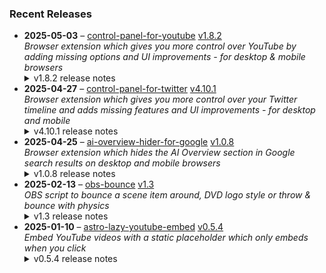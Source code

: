 ### Recent Releases

<!-- RECENT_RELEASES -->
<ul>
<li>
  <strong>2025-05-03</strong> – <a href="https://github.com/insin/control-panel-for-youtube">control-panel-for-youtube</a> <a href="https://github.com/insin/control-panel-for-youtube/releases/tag/v1.8.2">v1.8.2</a>
  <div><em>Browser extension which gives you more control over YouTube by adding missing options and UI improvements - for desktop &amp; mobile browsers</em></div>
  <details><summary>v1.8.2 release notes</summary><p>Visit the <a href="https://soitis.dev/control-panel-for-youtube" rel="nofollow">Control Panel for YouTube website</a> for installation links, more information about the extension, and FAQs. Follow <a href="https://bsky.app/profile/soitis.dev" rel="nofollow">@soitis.dev</a> on Bluesky for updates.</p>
<h2>Changes</h2>
<ul>
<li>Added the missing options for the Take snapshot video menu item:
<ul>
<li>Toggle display of the menu item</li>
<li>Snapshot format: JPEG (default) or PNG</li>
<li>JPEG snapshot quality: Full, High (default), Medium or Low</li>
</ul>
</li>
<li>Added an option to hide channel banner images, to reduce the amount of space the channel header takes up</li>
<li>Fixed Automatically pausing channel trailers preventing the next attempt to manually play the trailer if you change any options while on a channel's Featured tab</li>
</ul>
<h2>Availability</h2>

<p>This version is available for the following browsers:</p>
<p><a href="https://apps.apple.com/app/id6478456678?platform=mac" title="Safari on macOS" rel="nofollow"><img src="https://private-user-images.githubusercontent.com/226692/407980194-5521baec-f246-4a91-9615-ef602e3743b5.png?jwt=eyJhbGciOiJIUzI1NiIsInR5cCI6IkpXVCJ9.eyJpc3MiOiJnaXRodWIuY29tIiwiYXVkIjoicmF3LmdpdGh1YnVzZXJjb250ZW50LmNvbSIsImtleSI6ImtleTUiLCJleHAiOjE3NDY2Mzc4NjAsIm5iZiI6MTc0NjYzNzU2MCwicGF0aCI6Ii8yMjY2OTIvNDA3OTgwMTk0LTU1MjFiYWVjLWYyNDYtNGE5MS05NjE1LWVmNjAyZTM3NDNiNS5wbmc_WC1BbXotQWxnb3JpdGhtPUFXUzQtSE1BQy1TSEEyNTYmWC1BbXotQ3JlZGVudGlhbD1BS0lBVkNPRFlMU0E1M1BRSzRaQSUyRjIwMjUwNTA3JTJGdXMtZWFzdC0xJTJGczMlMkZhd3M0X3JlcXVlc3QmWC1BbXotRGF0ZT0yMDI1MDUwN1QxNzA2MDBaJlgtQW16LUV4cGlyZXM9MzAwJlgtQW16LVNpZ25hdHVyZT1jNTFiOTBkZmFiYTU3OTViYzlmNzM5ZTVmYWFjZTExMjgxNGFhOTRmZGYwNTNmYTc4MTkxMmNkODc4OWJkODUxJlgtQW16LVNpZ25lZEhlYWRlcnM9aG9zdCJ9.83d6YMcikRVv7f7c20ig-g6hKh2LJj24NSV0SeX1ySo" alt="Safari on macOS)" content-type-secured-asset="image/png" secured-asset-link="" style="max-width: 100%;"></a> <a href="https://apps.apple.com/app/id6478456678?platform=iphone" title="Safari on iOS" rel="nofollow"><img src="https://private-user-images.githubusercontent.com/226692/407979936-2370f4ea-3362-4b75-b52d-0e99dcae13f6.png?jwt=eyJhbGciOiJIUzI1NiIsInR5cCI6IkpXVCJ9.eyJpc3MiOiJnaXRodWIuY29tIiwiYXVkIjoicmF3LmdpdGh1YnVzZXJjb250ZW50LmNvbSIsImtleSI6ImtleTUiLCJleHAiOjE3NDY2Mzc4NjAsIm5iZiI6MTc0NjYzNzU2MCwicGF0aCI6Ii8yMjY2OTIvNDA3OTc5OTM2LTIzNzBmNGVhLTMzNjItNGI3NS1iNTJkLTBlOTlkY2FlMTNmNi5wbmc_WC1BbXotQWxnb3JpdGhtPUFXUzQtSE1BQy1TSEEyNTYmWC1BbXotQ3JlZGVudGlhbD1BS0lBVkNPRFlMU0E1M1BRSzRaQSUyRjIwMjUwNTA3JTJGdXMtZWFzdC0xJTJGczMlMkZhd3M0X3JlcXVlc3QmWC1BbXotRGF0ZT0yMDI1MDUwN1QxNzA2MDBaJlgtQW16LUV4cGlyZXM9MzAwJlgtQW16LVNpZ25hdHVyZT00Y2E5ODI3ZDg1MTAxY2ZmOWQxNTNmNDUxMDZmYTNmMmRkOWM3NzA1NjA5ZDZhOTEwYjczNWNkMDBjNDM3ZGM3JlgtQW16LVNpZ25lZEhlYWRlcnM9aG9zdCJ9.gbbx2IIudd6LAcDYMhIfOMgSXgemq8lV3lFdNa0D7Po" alt="Safari on iOS" content-type-secured-asset="image/png" secured-asset-link="" style="max-width: 100%;"></a> <a href="https://addons.mozilla.org/firefox/addon/control-panel-for-youtube/" title="Firefox and Firefox for Android" rel="nofollow"><img src="https://private-user-images.githubusercontent.com/226692/307636781-566d72e8-bd40-43a4-9118-1768946f5b20.png?jwt=eyJhbGciOiJIUzI1NiIsInR5cCI6IkpXVCJ9.eyJpc3MiOiJnaXRodWIuY29tIiwiYXVkIjoicmF3LmdpdGh1YnVzZXJjb250ZW50LmNvbSIsImtleSI6ImtleTUiLCJleHAiOjE3NDY2Mzc4NjAsIm5iZiI6MTc0NjYzNzU2MCwicGF0aCI6Ii8yMjY2OTIvMzA3NjM2NzgxLTU2NmQ3MmU4LWJkNDAtNDNhNC05MTE4LTE3Njg5NDZmNWIyMC5wbmc_WC1BbXotQWxnb3JpdGhtPUFXUzQtSE1BQy1TSEEyNTYmWC1BbXotQ3JlZGVudGlhbD1BS0lBVkNPRFlMU0E1M1BRSzRaQSUyRjIwMjUwNTA3JTJGdXMtZWFzdC0xJTJGczMlMkZhd3M0X3JlcXVlc3QmWC1BbXotRGF0ZT0yMDI1MDUwN1QxNzA2MDBaJlgtQW16LUV4cGlyZXM9MzAwJlgtQW16LVNpZ25hdHVyZT0yN2ZhMWUzMjVhNGNlOWU5N2EzMTVlMDI5MzcxZTQwN2ExOTg4ZDEzMDQwMTk4NWE3NDhkNWFmODhhMWIzZmYzJlgtQW16LVNpZ25lZEhlYWRlcnM9aG9zdCJ9.115Pj8hF5ou84HsiU26UClNurSNNYNSfoLcoa1XTPDw" alt="Firefox and Firefox for Android" content-type-secured-asset="image/png" secured-asset-link="" style="max-width: 100%;"></a> <a href="https://chromewebstore.google.com/detail/control-panel-for-youtube/lodcanccmfbpjjpnngindkkmiehimile" title="Chrome and Chromium-based browsers" rel="nofollow"><img src="https://private-user-images.githubusercontent.com/226692/307584913-08b44d7b-61d5-49f2-9a76-607eb36fe407.png?jwt=eyJhbGciOiJIUzI1NiIsInR5cCI6IkpXVCJ9.eyJpc3MiOiJnaXRodWIuY29tIiwiYXVkIjoicmF3LmdpdGh1YnVzZXJjb250ZW50LmNvbSIsImtleSI6ImtleTUiLCJleHAiOjE3NDY2Mzc4NjAsIm5iZiI6MTc0NjYzNzU2MCwicGF0aCI6Ii8yMjY2OTIvMzA3NTg0OTEzLTA4YjQ0ZDdiLTYxZDUtNDlmMi05YTc2LTYwN2ViMzZmZTQwNy5wbmc_WC1BbXotQWxnb3JpdGhtPUFXUzQtSE1BQy1TSEEyNTYmWC1BbXotQ3JlZGVudGlhbD1BS0lBVkNPRFlMU0E1M1BRSzRaQSUyRjIwMjUwNTA3JTJGdXMtZWFzdC0xJTJGczMlMkZhd3M0X3JlcXVlc3QmWC1BbXotRGF0ZT0yMDI1MDUwN1QxNzA2MDBaJlgtQW16LUV4cGlyZXM9MzAwJlgtQW16LVNpZ25hdHVyZT1hMGQxNzUzY2EwZTFmYWU2MDYyNzkzMDBhMjgwZGVlMjU4MmM3NWE0Nzk3ZTQ1ZTdhMTUzY2U1YTRjZmYxYjA2JlgtQW16LVNpZ25lZEhlYWRlcnM9aG9zdCJ9.KN6-vwEFerkXk_ZNxKpC4-dfne8B8GbEex82B10ymqA" alt="Chrome and Chromium-based browsers" content-type-secured-asset="image/png" secured-asset-link="" style="max-width: 100%;"></a> <a href="https://microsoftedge.microsoft.com/addons/detail/llinnalaegmbpmjonmfbpklchphiabfo" title="Edge and Edge Canary on Android" rel="nofollow"><img src="https://private-user-images.githubusercontent.com/226692/308582850-d5ccf576-df4a-48c8-b881-17c1e8a0c6df.png?jwt=eyJhbGciOiJIUzI1NiIsInR5cCI6IkpXVCJ9.eyJpc3MiOiJnaXRodWIuY29tIiwiYXVkIjoicmF3LmdpdGh1YnVzZXJjb250ZW50LmNvbSIsImtleSI6ImtleTUiLCJleHAiOjE3NDY2Mzc4NjAsIm5iZiI6MTc0NjYzNzU2MCwicGF0aCI6Ii8yMjY2OTIvMzA4NTgyODUwLWQ1Y2NmNTc2LWRmNGEtNDhjOC1iODgxLTE3YzFlOGEwYzZkZi5wbmc_WC1BbXotQWxnb3JpdGhtPUFXUzQtSE1BQy1TSEEyNTYmWC1BbXotQ3JlZGVudGlhbD1BS0lBVkNPRFlMU0E1M1BRSzRaQSUyRjIwMjUwNTA3JTJGdXMtZWFzdC0xJTJGczMlMkZhd3M0X3JlcXVlc3QmWC1BbXotRGF0ZT0yMDI1MDUwN1QxNzA2MDBaJlgtQW16LUV4cGlyZXM9MzAwJlgtQW16LVNpZ25hdHVyZT04OGFkNzczOGZhNWY2ZGI3MmNhNjMwYzJlMTFjZmEyMDk5MmZkNzJjZTQ0MDUxNjJmYjIzMjgwZmEwMDljMzA4JlgtQW16LVNpZ25lZEhlYWRlcnM9aG9zdCJ9.eaA75zXyz8ohWDMvwEI42g5Zxb94eeSun1M7I97wF1k" alt="Edge and Edge Canary on Android" content-type-secured-asset="image/png" secured-asset-link="" style="max-width: 100%;"></a></p>
<h2>Screenshots</h2>
<h3>New Take snapshot options</h3>
<p><a target="_blank" rel="noopener noreferrer" href="https://private-user-images.githubusercontent.com/226692/440089982-05766964-f8e8-45f1-a62e-b237c8dac404.gif?jwt=eyJhbGciOiJIUzI1NiIsInR5cCI6IkpXVCJ9.eyJpc3MiOiJnaXRodWIuY29tIiwiYXVkIjoicmF3LmdpdGh1YnVzZXJjb250ZW50LmNvbSIsImtleSI6ImtleTUiLCJleHAiOjE3NDY2Mzc4NjAsIm5iZiI6MTc0NjYzNzU2MCwicGF0aCI6Ii8yMjY2OTIvNDQwMDg5OTgyLTA1NzY2OTY0LWY4ZTgtNDVmMS1hNjJlLWIyMzdjOGRhYzQwNC5naWY_WC1BbXotQWxnb3JpdGhtPUFXUzQtSE1BQy1TSEEyNTYmWC1BbXotQ3JlZGVudGlhbD1BS0lBVkNPRFlMU0E1M1BRSzRaQSUyRjIwMjUwNTA3JTJGdXMtZWFzdC0xJTJGczMlMkZhd3M0X3JlcXVlc3QmWC1BbXotRGF0ZT0yMDI1MDUwN1QxNzA2MDBaJlgtQW16LUV4cGlyZXM9MzAwJlgtQW16LVNpZ25hdHVyZT0zMDA0ZjUxZmU2MGI0MjRhMGEyM2QzNTBmMjA4YTllZWViMjc0M2IwMjRlNzIyZDlhYmU1OTM2ODc3MGYxODk3JlgtQW16LVNpZ25lZEhlYWRlcnM9aG9zdCJ9.-mTCO7WWQRIs41XrLDX4mtTAkuy4FIPJu5UbH8hspmA"><img src="https://private-user-images.githubusercontent.com/226692/440089982-05766964-f8e8-45f1-a62e-b237c8dac404.gif?jwt=eyJhbGciOiJIUzI1NiIsInR5cCI6IkpXVCJ9.eyJpc3MiOiJnaXRodWIuY29tIiwiYXVkIjoicmF3LmdpdGh1YnVzZXJjb250ZW50LmNvbSIsImtleSI6ImtleTUiLCJleHAiOjE3NDY2Mzc4NjAsIm5iZiI6MTc0NjYzNzU2MCwicGF0aCI6Ii8yMjY2OTIvNDQwMDg5OTgyLTA1NzY2OTY0LWY4ZTgtNDVmMS1hNjJlLWIyMzdjOGRhYzQwNC5naWY_WC1BbXotQWxnb3JpdGhtPUFXUzQtSE1BQy1TSEEyNTYmWC1BbXotQ3JlZGVudGlhbD1BS0lBVkNPRFlMU0E1M1BRSzRaQSUyRjIwMjUwNTA3JTJGdXMtZWFzdC0xJTJGczMlMkZhd3M0X3JlcXVlc3QmWC1BbXotRGF0ZT0yMDI1MDUwN1QxNzA2MDBaJlgtQW16LUV4cGlyZXM9MzAwJlgtQW16LVNpZ25hdHVyZT0zMDA0ZjUxZmU2MGI0MjRhMGEyM2QzNTBmMjA4YTllZWViMjc0M2IwMjRlNzIyZDlhYmU1OTM2ODc3MGYxODk3JlgtQW16LVNpZ25lZEhlYWRlcnM9aG9zdCJ9.-mTCO7WWQRIs41XrLDX4mtTAkuy4FIPJu5UbH8hspmA" alt="" content-type-secured-asset="image/gif" style="max-width: 100%;"></a></p>
<h2>Donate</h2>
<p>Support Control Panel for YouTube development with a tip:</p>
<p><a href="https://ko-fi.com/jbscript" rel="nofollow"><img src="https://private-user-images.githubusercontent.com/226692/330361609-c318a7d3-695e-448d-af15-ef0b934ae168.png?jwt=eyJhbGciOiJIUzI1NiIsInR5cCI6IkpXVCJ9.eyJpc3MiOiJnaXRodWIuY29tIiwiYXVkIjoicmF3LmdpdGh1YnVzZXJjb250ZW50LmNvbSIsImtleSI6ImtleTUiLCJleHAiOjE3NDY2Mzc4NjAsIm5iZiI6MTc0NjYzNzU2MCwicGF0aCI6Ii8yMjY2OTIvMzMwMzYxNjA5LWMzMThhN2QzLTY5NWUtNDQ4ZC1hZjE1LWVmMGI5MzRhZTE2OC5wbmc_WC1BbXotQWxnb3JpdGhtPUFXUzQtSE1BQy1TSEEyNTYmWC1BbXotQ3JlZGVudGlhbD1BS0lBVkNPRFlMU0E1M1BRSzRaQSUyRjIwMjUwNTA3JTJGdXMtZWFzdC0xJTJGczMlMkZhd3M0X3JlcXVlc3QmWC1BbXotRGF0ZT0yMDI1MDUwN1QxNzA2MDBaJlgtQW16LUV4cGlyZXM9MzAwJlgtQW16LVNpZ25hdHVyZT0zZjUxZGY2MzA4MTljNDEyYjM1YzBjNmExYmY1YzAyZDJiOTEyNDEwMWZlOTUxOTAzNGJlODRkNmU2ZTkyZmQwJlgtQW16LVNpZ25lZEhlYWRlcnM9aG9zdCJ9.W36hfaVNY6TdhrOlMeA-dYtzN3BY-Fa88MGmOaR8AoQ" alt="Support me on Ko-fi" content-type-secured-asset="image/png" secured-asset-link="" style="max-width: 100%;"></a></p></details>
</li>
<li>
  <strong>2025-04-27</strong> – <a href="https://github.com/insin/control-panel-for-twitter">control-panel-for-twitter</a> <a href="https://github.com/insin/control-panel-for-twitter/releases/tag/v4.10.1">v4.10.1</a>
  <div><em>Browser extension which gives you more control over your Twitter timeline and adds missing features and UI improvements - for desktop and mobile</em></div>
  <details><summary>v4.10.1 release notes</summary><p>Visit the <a href="https://soitis.dev/control-panel-for-twitter" rel="nofollow">Control Panel for Twitter website</a> for installation links, more information about the extension, and FAQs. Follow <a href="https://twitter.com/ControlPanelFT" rel="nofollow">@ControlPanelFT</a> on Twitter or <a href="https://bsky.app/profile/soitis.dev" rel="nofollow">@soitis.dev</a> on Bluesky for updates.</p>
<h2>Changes</h2>
<ul>
<li>Hide the ad in What's happening when not hiding sidebar contents</li>
<li>Hide the ad at the top of Explore when not hiding Explore's contents</li>
<li>Hide a new "This profile is verified" Premium upsell when viewing a Premium profile</li>
<li>Hide a new Premium Analytics upsell in your own profile when not hiding sidebar contents</li>
<li>Hide a new hovercard Premium upsell on desktop</li>
<li>Fixed hiding the Premium upsell in the Home sidebar when not hiding sidebar contents</li>
<li>Fixed hiding the user's own replies if they have Premium, when hiding Premium replies in threads</li>
<li>Process blue checks in the sidebar user box when not hiding sidebar contents</li>
<li>Process blue checks in Explore when not hiding Explore's contents</li>
<li>Don't run on URLs used for OAuth authorization</li>
</ul>
<h2>Availability</h2>

<p>This version is available for the following browsers:</p>
<p><a href="https://apps.apple.com/app/id1668516167?platform=mac" title="Safari on macOS" rel="nofollow"><img src="https://private-user-images.githubusercontent.com/226692/407980194-5521baec-f246-4a91-9615-ef602e3743b5.png?jwt=eyJhbGciOiJIUzI1NiIsInR5cCI6IkpXVCJ9.eyJpc3MiOiJnaXRodWIuY29tIiwiYXVkIjoicmF3LmdpdGh1YnVzZXJjb250ZW50LmNvbSIsImtleSI6ImtleTUiLCJleHAiOjE3NDY2Mzc4NjAsIm5iZiI6MTc0NjYzNzU2MCwicGF0aCI6Ii8yMjY2OTIvNDA3OTgwMTk0LTU1MjFiYWVjLWYyNDYtNGE5MS05NjE1LWVmNjAyZTM3NDNiNS5wbmc_WC1BbXotQWxnb3JpdGhtPUFXUzQtSE1BQy1TSEEyNTYmWC1BbXotQ3JlZGVudGlhbD1BS0lBVkNPRFlMU0E1M1BRSzRaQSUyRjIwMjUwNTA3JTJGdXMtZWFzdC0xJTJGczMlMkZhd3M0X3JlcXVlc3QmWC1BbXotRGF0ZT0yMDI1MDUwN1QxNzA2MDBaJlgtQW16LUV4cGlyZXM9MzAwJlgtQW16LVNpZ25hdHVyZT1jNTFiOTBkZmFiYTU3OTViYzlmNzM5ZTVmYWFjZTExMjgxNGFhOTRmZGYwNTNmYTc4MTkxMmNkODc4OWJkODUxJlgtQW16LVNpZ25lZEhlYWRlcnM9aG9zdCJ9.83d6YMcikRVv7f7c20ig-g6hKh2LJj24NSV0SeX1ySo" alt="Safari on macOS)" content-type-secured-asset="image/png" secured-asset-link="" style="max-width: 100%;"></a> <a href="https://apps.apple.com/app/id1668516167?platform=iphone" title="Safari on iOS" rel="nofollow"><img src="https://private-user-images.githubusercontent.com/226692/407979936-2370f4ea-3362-4b75-b52d-0e99dcae13f6.png?jwt=eyJhbGciOiJIUzI1NiIsInR5cCI6IkpXVCJ9.eyJpc3MiOiJnaXRodWIuY29tIiwiYXVkIjoicmF3LmdpdGh1YnVzZXJjb250ZW50LmNvbSIsImtleSI6ImtleTUiLCJleHAiOjE3NDY2Mzc4NjAsIm5iZiI6MTc0NjYzNzU2MCwicGF0aCI6Ii8yMjY2OTIvNDA3OTc5OTM2LTIzNzBmNGVhLTMzNjItNGI3NS1iNTJkLTBlOTlkY2FlMTNmNi5wbmc_WC1BbXotQWxnb3JpdGhtPUFXUzQtSE1BQy1TSEEyNTYmWC1BbXotQ3JlZGVudGlhbD1BS0lBVkNPRFlMU0E1M1BRSzRaQSUyRjIwMjUwNTA3JTJGdXMtZWFzdC0xJTJGczMlMkZhd3M0X3JlcXVlc3QmWC1BbXotRGF0ZT0yMDI1MDUwN1QxNzA2MDBaJlgtQW16LUV4cGlyZXM9MzAwJlgtQW16LVNpZ25hdHVyZT00Y2E5ODI3ZDg1MTAxY2ZmOWQxNTNmNDUxMDZmYTNmMmRkOWM3NzA1NjA5ZDZhOTEwYjczNWNkMDBjNDM3ZGM3JlgtQW16LVNpZ25lZEhlYWRlcnM9aG9zdCJ9.gbbx2IIudd6LAcDYMhIfOMgSXgemq8lV3lFdNa0D7Po" alt="Safari on iOS" content-type-secured-asset="image/png" secured-asset-link="" style="max-width: 100%;"></a> <a href="https://microsoftedge.microsoft.com/addons/detail/control-panel-for-twitter/foccddlibbeccjiobcnakipdpkjiijjp" title="Edge and Edge Canary on Android" rel="nofollow"><img src="https://user-images.githubusercontent.com/226692/212897573-34b1af0a-dc5a-4aa2-a1e7-ca85d3823f9f.png" alt="Edge and Edge Canary on Android" style="max-width: 100%;"></a> <a href="https://chromewebstore.google.com/detail/control-panel-for-twitter/kpmjjdhbcfebfjgdnpjagcndoelnidfj" title="Google Chrome and Chromium-based browsers" rel="nofollow"><img src="https://user-images.githubusercontent.com/226692/212897023-9e66b1b0-e1cd-44df-a4f2-3d5bda80c5f8.png" alt="Google Chrome and Chromium-based browsers" style="max-width: 100%;"></a> <a href="https://addons.mozilla.org/firefox/addon/control-panel-for-twitter/" title="Firefox and Firefox for Android" rel="nofollow"><img src="https://user-images.githubusercontent.com/226692/212897487-f3993495-2032-44a4-b0c6-1bd1d9cc56dd.png" alt="Firefox and Firefox for Android" style="max-width: 100%;"></a></p>
<h2>Screenshots</h2>
<h3>The ad is gone, you know the one</h3>
<table>
<thead>
<tr>
<th align="center">Adless What's happening in sidebar</th>
<th align="center">Adless Explore header</th>
</tr>
</thead>
<tbody>
<tr>
<td align="center"><a target="_blank" rel="noopener noreferrer" href="https://private-user-images.githubusercontent.com/226692/437983516-8ad659f1-1450-4443-984c-d9ee26c5acbf.jpg?jwt=eyJhbGciOiJIUzI1NiIsInR5cCI6IkpXVCJ9.eyJpc3MiOiJnaXRodWIuY29tIiwiYXVkIjoicmF3LmdpdGh1YnVzZXJjb250ZW50LmNvbSIsImtleSI6ImtleTUiLCJleHAiOjE3NDY2Mzc4NjAsIm5iZiI6MTc0NjYzNzU2MCwicGF0aCI6Ii8yMjY2OTIvNDM3OTgzNTE2LThhZDY1OWYxLTE0NTAtNDQ0My05ODRjLWQ5ZWUyNmM1YWNiZi5qcGc_WC1BbXotQWxnb3JpdGhtPUFXUzQtSE1BQy1TSEEyNTYmWC1BbXotQ3JlZGVudGlhbD1BS0lBVkNPRFlMU0E1M1BRSzRaQSUyRjIwMjUwNTA3JTJGdXMtZWFzdC0xJTJGczMlMkZhd3M0X3JlcXVlc3QmWC1BbXotRGF0ZT0yMDI1MDUwN1QxNzA2MDBaJlgtQW16LUV4cGlyZXM9MzAwJlgtQW16LVNpZ25hdHVyZT1jZGZhNjk0NmY0YmE1ZjIwOWE1ZjY0M2E2ZmQ4M2I4MzVlODQ5YmQwZGRhZWQzM2MzYmZlMDNmZDFhY2QxMmYyJlgtQW16LVNpZ25lZEhlYWRlcnM9aG9zdCJ9.6QYX7Czc9iqcQwklFYLFh5czA6Ko4phC3FznygcChuw"><img src="https://private-user-images.githubusercontent.com/226692/437983516-8ad659f1-1450-4443-984c-d9ee26c5acbf.jpg?jwt=eyJhbGciOiJIUzI1NiIsInR5cCI6IkpXVCJ9.eyJpc3MiOiJnaXRodWIuY29tIiwiYXVkIjoicmF3LmdpdGh1YnVzZXJjb250ZW50LmNvbSIsImtleSI6ImtleTUiLCJleHAiOjE3NDY2Mzc4NjAsIm5iZiI6MTc0NjYzNzU2MCwicGF0aCI6Ii8yMjY2OTIvNDM3OTgzNTE2LThhZDY1OWYxLTE0NTAtNDQ0My05ODRjLWQ5ZWUyNmM1YWNiZi5qcGc_WC1BbXotQWxnb3JpdGhtPUFXUzQtSE1BQy1TSEEyNTYmWC1BbXotQ3JlZGVudGlhbD1BS0lBVkNPRFlMU0E1M1BRSzRaQSUyRjIwMjUwNTA3JTJGdXMtZWFzdC0xJTJGczMlMkZhd3M0X3JlcXVlc3QmWC1BbXotRGF0ZT0yMDI1MDUwN1QxNzA2MDBaJlgtQW16LUV4cGlyZXM9MzAwJlgtQW16LVNpZ25hdHVyZT1jZGZhNjk0NmY0YmE1ZjIwOWE1ZjY0M2E2ZmQ4M2I4MzVlODQ5YmQwZGRhZWQzM2MzYmZlMDNmZDFhY2QxMmYyJlgtQW16LVNpZ25lZEhlYWRlcnM9aG9zdCJ9.6QYX7Czc9iqcQwklFYLFh5czA6Ko4phC3FznygcChuw" alt="Adless What's happening" content-type-secured-asset="image/jpeg" style="max-width: 100%;"></a></td>
<td align="center"><a target="_blank" rel="noopener noreferrer" href="https://private-user-images.githubusercontent.com/226692/437983525-fa30f691-b396-424d-b11a-0d14e85ff4d7.jpg?jwt=eyJhbGciOiJIUzI1NiIsInR5cCI6IkpXVCJ9.eyJpc3MiOiJnaXRodWIuY29tIiwiYXVkIjoicmF3LmdpdGh1YnVzZXJjb250ZW50LmNvbSIsImtleSI6ImtleTUiLCJleHAiOjE3NDY2Mzc4NjAsIm5iZiI6MTc0NjYzNzU2MCwicGF0aCI6Ii8yMjY2OTIvNDM3OTgzNTI1LWZhMzBmNjkxLWIzOTYtNDI0ZC1iMTFhLTBkMTRlODVmZjRkNy5qcGc_WC1BbXotQWxnb3JpdGhtPUFXUzQtSE1BQy1TSEEyNTYmWC1BbXotQ3JlZGVudGlhbD1BS0lBVkNPRFlMU0E1M1BRSzRaQSUyRjIwMjUwNTA3JTJGdXMtZWFzdC0xJTJGczMlMkZhd3M0X3JlcXVlc3QmWC1BbXotRGF0ZT0yMDI1MDUwN1QxNzA2MDBaJlgtQW16LUV4cGlyZXM9MzAwJlgtQW16LVNpZ25hdHVyZT0yOGVhZjEzODNhMjE0MDNjNTM5ZDAzYTAzMTVjMjEwZmI4OTlhZTI5ZWVkYmJkYWExYWYxMTE2YWQzYTNkODcxJlgtQW16LVNpZ25lZEhlYWRlcnM9aG9zdCJ9.NdVPybjRitiAJoXkd0_YvwOk8tVtCeoYS4BjYio4R-A"><img src="https://private-user-images.githubusercontent.com/226692/437983525-fa30f691-b396-424d-b11a-0d14e85ff4d7.jpg?jwt=eyJhbGciOiJIUzI1NiIsInR5cCI6IkpXVCJ9.eyJpc3MiOiJnaXRodWIuY29tIiwiYXVkIjoicmF3LmdpdGh1YnVzZXJjb250ZW50LmNvbSIsImtleSI6ImtleTUiLCJleHAiOjE3NDY2Mzc4NjAsIm5iZiI6MTc0NjYzNzU2MCwicGF0aCI6Ii8yMjY2OTIvNDM3OTgzNTI1LWZhMzBmNjkxLWIzOTYtNDI0ZC1iMTFhLTBkMTRlODVmZjRkNy5qcGc_WC1BbXotQWxnb3JpdGhtPUFXUzQtSE1BQy1TSEEyNTYmWC1BbXotQ3JlZGVudGlhbD1BS0lBVkNPRFlMU0E1M1BRSzRaQSUyRjIwMjUwNTA3JTJGdXMtZWFzdC0xJTJGczMlMkZhd3M0X3JlcXVlc3QmWC1BbXotRGF0ZT0yMDI1MDUwN1QxNzA2MDBaJlgtQW16LUV4cGlyZXM9MzAwJlgtQW16LVNpZ25hdHVyZT0yOGVhZjEzODNhMjE0MDNjNTM5ZDAzYTAzMTVjMjEwZmI4OTlhZTI5ZWVkYmJkYWExYWYxMTE2YWQzYTNkODcxJlgtQW16LVNpZ25lZEhlYWRlcnM9aG9zdCJ9.NdVPybjRitiAJoXkd0_YvwOk8tVtCeoYS4BjYio4R-A" alt="Adless Explore" content-type-secured-asset="image/jpeg" style="max-width: 100%;"></a></td>
</tr>
</tbody>
</table>
<h2>Donate</h2>
<p>Support Control Panel for Twitter development with a tip:</p>
<p><a href="https://ko-fi.com/jbscript" rel="nofollow"><img src="https://private-user-images.githubusercontent.com/226692/330361609-c318a7d3-695e-448d-af15-ef0b934ae168.png?jwt=eyJhbGciOiJIUzI1NiIsInR5cCI6IkpXVCJ9.eyJpc3MiOiJnaXRodWIuY29tIiwiYXVkIjoicmF3LmdpdGh1YnVzZXJjb250ZW50LmNvbSIsImtleSI6ImtleTUiLCJleHAiOjE3NDY2Mzc4NjAsIm5iZiI6MTc0NjYzNzU2MCwicGF0aCI6Ii8yMjY2OTIvMzMwMzYxNjA5LWMzMThhN2QzLTY5NWUtNDQ4ZC1hZjE1LWVmMGI5MzRhZTE2OC5wbmc_WC1BbXotQWxnb3JpdGhtPUFXUzQtSE1BQy1TSEEyNTYmWC1BbXotQ3JlZGVudGlhbD1BS0lBVkNPRFlMU0E1M1BRSzRaQSUyRjIwMjUwNTA3JTJGdXMtZWFzdC0xJTJGczMlMkZhd3M0X3JlcXVlc3QmWC1BbXotRGF0ZT0yMDI1MDUwN1QxNzA2MDBaJlgtQW16LUV4cGlyZXM9MzAwJlgtQW16LVNpZ25hdHVyZT0zZjUxZGY2MzA4MTljNDEyYjM1YzBjNmExYmY1YzAyZDJiOTEyNDEwMWZlOTUxOTAzNGJlODRkNmU2ZTkyZmQwJlgtQW16LVNpZ25lZEhlYWRlcnM9aG9zdCJ9.W36hfaVNY6TdhrOlMeA-dYtzN3BY-Fa88MGmOaR8AoQ" alt="Support me on Ko-fi" content-type-secured-asset="image/png" secured-asset-link="" style="max-width: 100%;"></a></p></details>
</li>
<li>
  <strong>2025-04-25</strong> – <a href="https://github.com/insin/ai-overview-hider-for-google">ai-overview-hider-for-google</a> <a href="https://github.com/insin/ai-overview-hider-for-google/releases/tag/v1.0.8">v1.0.8</a>
  <div><em>Browser extension which hides the AI Overview section in Google search results on desktop and mobile browsers</em></div>
  <details><summary>v1.0.8 release notes</summary><p>Visit the <a href="https://soitis.dev/ai-overview-hider-for-google" rel="nofollow">AI Overview Hider for Google website</a> for installation links, more information about the extension, and FAQs. Follow <a href="https://bsky.app/profile/soitis.dev" rel="nofollow">@soitis.dev</a> on Bluesky for updates.</p>
<h2>Changes</h2>
<ul>
<li>Hide a new AI Overview variant which appears as a search result section</li>
<li>Hide "People also ask" AI Overviews on mobile</li>
</ul>
<h2>Availability</h2>
<p>New versions have to be reviewed and approved by each browser before they're available to install or upgrade to.</p>
<p>This version is available for the following browsers:</p>
<p><a href="https://apps.apple.com/app/ai-overview-hider-for-google/id6739935376?platform=mac" title="Safari on macOS" rel="nofollow"><img src="https://private-user-images.githubusercontent.com/226692/407980194-5521baec-f246-4a91-9615-ef602e3743b5.png?jwt=eyJhbGciOiJIUzI1NiIsInR5cCI6IkpXVCJ9.eyJpc3MiOiJnaXRodWIuY29tIiwiYXVkIjoicmF3LmdpdGh1YnVzZXJjb250ZW50LmNvbSIsImtleSI6ImtleTUiLCJleHAiOjE3NDY2Mzc4NjAsIm5iZiI6MTc0NjYzNzU2MCwicGF0aCI6Ii8yMjY2OTIvNDA3OTgwMTk0LTU1MjFiYWVjLWYyNDYtNGE5MS05NjE1LWVmNjAyZTM3NDNiNS5wbmc_WC1BbXotQWxnb3JpdGhtPUFXUzQtSE1BQy1TSEEyNTYmWC1BbXotQ3JlZGVudGlhbD1BS0lBVkNPRFlMU0E1M1BRSzRaQSUyRjIwMjUwNTA3JTJGdXMtZWFzdC0xJTJGczMlMkZhd3M0X3JlcXVlc3QmWC1BbXotRGF0ZT0yMDI1MDUwN1QxNzA2MDBaJlgtQW16LUV4cGlyZXM9MzAwJlgtQW16LVNpZ25hdHVyZT1jNTFiOTBkZmFiYTU3OTViYzlmNzM5ZTVmYWFjZTExMjgxNGFhOTRmZGYwNTNmYTc4MTkxMmNkODc4OWJkODUxJlgtQW16LVNpZ25lZEhlYWRlcnM9aG9zdCJ9.83d6YMcikRVv7f7c20ig-g6hKh2LJj24NSV0SeX1ySo" alt="Safari on macOS)" content-type-secured-asset="image/png" secured-asset-link="" style="max-width: 100%;"></a> <a href="https://apps.apple.com/app/ai-overview-hider-for-google/id6739935376?platform=iphone" title="Safari on iOS" rel="nofollow"><img src="https://private-user-images.githubusercontent.com/226692/407979936-2370f4ea-3362-4b75-b52d-0e99dcae13f6.png?jwt=eyJhbGciOiJIUzI1NiIsInR5cCI6IkpXVCJ9.eyJpc3MiOiJnaXRodWIuY29tIiwiYXVkIjoicmF3LmdpdGh1YnVzZXJjb250ZW50LmNvbSIsImtleSI6ImtleTUiLCJleHAiOjE3NDY2Mzc4NjAsIm5iZiI6MTc0NjYzNzU2MCwicGF0aCI6Ii8yMjY2OTIvNDA3OTc5OTM2LTIzNzBmNGVhLTMzNjItNGI3NS1iNTJkLTBlOTlkY2FlMTNmNi5wbmc_WC1BbXotQWxnb3JpdGhtPUFXUzQtSE1BQy1TSEEyNTYmWC1BbXotQ3JlZGVudGlhbD1BS0lBVkNPRFlMU0E1M1BRSzRaQSUyRjIwMjUwNTA3JTJGdXMtZWFzdC0xJTJGczMlMkZhd3M0X3JlcXVlc3QmWC1BbXotRGF0ZT0yMDI1MDUwN1QxNzA2MDBaJlgtQW16LUV4cGlyZXM9MzAwJlgtQW16LVNpZ25hdHVyZT00Y2E5ODI3ZDg1MTAxY2ZmOWQxNTNmNDUxMDZmYTNmMmRkOWM3NzA1NjA5ZDZhOTEwYjczNWNkMDBjNDM3ZGM3JlgtQW16LVNpZ25lZEhlYWRlcnM9aG9zdCJ9.gbbx2IIudd6LAcDYMhIfOMgSXgemq8lV3lFdNa0D7Po" alt="Safari on iOS" content-type-secured-asset="image/png" secured-asset-link="" style="max-width: 100%;"></a> <a href="https://addons.mozilla.org/en-GB/firefox/addon/ai-overview-hider-for-google/" title="Firefox and Firefox for Android" rel="nofollow"><img src="https://private-user-images.githubusercontent.com/226692/399291296-c994c949-1101-4fcc-a8c3-a8d644ffc883.png?jwt=eyJhbGciOiJIUzI1NiIsInR5cCI6IkpXVCJ9.eyJpc3MiOiJnaXRodWIuY29tIiwiYXVkIjoicmF3LmdpdGh1YnVzZXJjb250ZW50LmNvbSIsImtleSI6ImtleTUiLCJleHAiOjE3NDY2Mzc4NjAsIm5iZiI6MTc0NjYzNzU2MCwicGF0aCI6Ii8yMjY2OTIvMzk5MjkxMjk2LWM5OTRjOTQ5LTExMDEtNGZjYy1hOGMzLWE4ZDY0NGZmYzg4My5wbmc_WC1BbXotQWxnb3JpdGhtPUFXUzQtSE1BQy1TSEEyNTYmWC1BbXotQ3JlZGVudGlhbD1BS0lBVkNPRFlMU0E1M1BRSzRaQSUyRjIwMjUwNTA3JTJGdXMtZWFzdC0xJTJGczMlMkZhd3M0X3JlcXVlc3QmWC1BbXotRGF0ZT0yMDI1MDUwN1QxNzA2MDBaJlgtQW16LUV4cGlyZXM9MzAwJlgtQW16LVNpZ25hdHVyZT1iZWNjYjA1YTRmMTE3ODEwMGZiMWI4MjNiZjYzODM5YTBhYjljNDNiNmY5OGM2YmQ1NWQxODM4NzcwM2E4MWU5JlgtQW16LVNpZ25lZEhlYWRlcnM9aG9zdCJ9.lpWRBRkY30_cEd6t5kDguINM3yTzFqYMLgdsnnKDkD8" alt="Firefox and Firefox for Android" content-type-secured-asset="image/png" secured-asset-link="" style="max-width: 100%;"></a> <a href="https://chromewebstore.google.com/detail/ai-overview-hider-for-goo/foobohnghnhkmgpglaefdnbcjkenjpgi" title="Chrome and Chromium-based browsers" rel="nofollow"><img src="https://private-user-images.githubusercontent.com/226692/399071033-5e1c67cd-086c-415b-b055-267df80d6c13.png?jwt=eyJhbGciOiJIUzI1NiIsInR5cCI6IkpXVCJ9.eyJpc3MiOiJnaXRodWIuY29tIiwiYXVkIjoicmF3LmdpdGh1YnVzZXJjb250ZW50LmNvbSIsImtleSI6ImtleTUiLCJleHAiOjE3NDY2Mzc4NjAsIm5iZiI6MTc0NjYzNzU2MCwicGF0aCI6Ii8yMjY2OTIvMzk5MDcxMDMzLTVlMWM2N2NkLTA4NmMtNDE1Yi1iMDU1LTI2N2RmODBkNmMxMy5wbmc_WC1BbXotQWxnb3JpdGhtPUFXUzQtSE1BQy1TSEEyNTYmWC1BbXotQ3JlZGVudGlhbD1BS0lBVkNPRFlMU0E1M1BRSzRaQSUyRjIwMjUwNTA3JTJGdXMtZWFzdC0xJTJGczMlMkZhd3M0X3JlcXVlc3QmWC1BbXotRGF0ZT0yMDI1MDUwN1QxNzA2MDBaJlgtQW16LUV4cGlyZXM9MzAwJlgtQW16LVNpZ25hdHVyZT0xNDllYjYzOTg2MGRlNzE4NWQ4YjVlMzI5Mzc2MTMwZWU2NjY4OTRmOGYyNTc1ODVmYzYzZWQ3YzM0NDY3ZjU5JlgtQW16LVNpZ25lZEhlYWRlcnM9aG9zdCJ9.c3D-oilmkgiq8F5cF7GqKMfo9DihCGpQP96QdhDr2Yg" alt="Chrome and Chromium-based browsers" content-type-secured-asset="image/png" secured-asset-link="" style="max-width: 100%;"></a> <a href="https://microsoftedge.microsoft.com/addons/detail/ai-overview-hider-for-goo/kgnepepbdpcpjkkhomocmpohgocijgkf" title="Edge and Edge Canary on Android" rel="nofollow"><img src="https://private-user-images.githubusercontent.com/226692/399472874-649d0e77-de48-47ce-a856-db02703929cb.png?jwt=eyJhbGciOiJIUzI1NiIsInR5cCI6IkpXVCJ9.eyJpc3MiOiJnaXRodWIuY29tIiwiYXVkIjoicmF3LmdpdGh1YnVzZXJjb250ZW50LmNvbSIsImtleSI6ImtleTUiLCJleHAiOjE3NDY2Mzc4NjAsIm5iZiI6MTc0NjYzNzU2MCwicGF0aCI6Ii8yMjY2OTIvMzk5NDcyODc0LTY0OWQwZTc3LWRlNDgtNDdjZS1hODU2LWRiMDI3MDM5MjljYi5wbmc_WC1BbXotQWxnb3JpdGhtPUFXUzQtSE1BQy1TSEEyNTYmWC1BbXotQ3JlZGVudGlhbD1BS0lBVkNPRFlMU0E1M1BRSzRaQSUyRjIwMjUwNTA3JTJGdXMtZWFzdC0xJTJGczMlMkZhd3M0X3JlcXVlc3QmWC1BbXotRGF0ZT0yMDI1MDUwN1QxNzA2MDBaJlgtQW16LUV4cGlyZXM9MzAwJlgtQW16LVNpZ25hdHVyZT0wMTM3ZDg4MDZjMTI1YjczNmMxYTc1OWEwZGViN2ViODNmNTY4ZWQ2ZDQwZGIyM2YwMWQ0MjAzMGU5OTkyMmQ3JlgtQW16LVNpZ25lZEhlYWRlcnM9aG9zdCJ9.vBbIvkrBSNWf5hbOHkJAe7y9KZVYHsWl6EE0_xgq_sc" alt="Edge and Edge Canary on Android" content-type-secured-asset="image/png" secured-asset-link="" style="max-width: 100%;"></a></p>
<h2>Screenshots</h2>
<h3>Desktop</h3>
<table>
<thead>
<tr>
<th align="center">Before</th>
<th align="center">After</th>
</tr>
</thead>
<tbody>
<tr>
<td align="center"><a target="_blank" rel="noopener noreferrer" href="https://private-user-images.githubusercontent.com/226692/437605761-ef85aaa4-b506-482a-83f2-e47861334ee9.png?jwt=eyJhbGciOiJIUzI1NiIsInR5cCI6IkpXVCJ9.eyJpc3MiOiJnaXRodWIuY29tIiwiYXVkIjoicmF3LmdpdGh1YnVzZXJjb250ZW50LmNvbSIsImtleSI6ImtleTUiLCJleHAiOjE3NDY2Mzc4NjAsIm5iZiI6MTc0NjYzNzU2MCwicGF0aCI6Ii8yMjY2OTIvNDM3NjA1NzYxLWVmODVhYWE0LWI1MDYtNDgyYS04M2YyLWU0Nzg2MTMzNGVlOS5wbmc_WC1BbXotQWxnb3JpdGhtPUFXUzQtSE1BQy1TSEEyNTYmWC1BbXotQ3JlZGVudGlhbD1BS0lBVkNPRFlMU0E1M1BRSzRaQSUyRjIwMjUwNTA3JTJGdXMtZWFzdC0xJTJGczMlMkZhd3M0X3JlcXVlc3QmWC1BbXotRGF0ZT0yMDI1MDUwN1QxNzA2MDBaJlgtQW16LUV4cGlyZXM9MzAwJlgtQW16LVNpZ25hdHVyZT0xYmUxYzRlMmNhYzljZWZhYTc2ZjQ1Mjc4MmEyZmQyY2I3NmZhZjk1Y2E0YTU3NzZmNGQ5MTc5Y2Y3Y2FhNzA2JlgtQW16LVNpZ25lZEhlYWRlcnM9aG9zdCJ9.7sYF4CaN87dxH1buOzqycn-MYn88HOXqX3_7jxCSoQA"><img src="https://private-user-images.githubusercontent.com/226692/437605761-ef85aaa4-b506-482a-83f2-e47861334ee9.png?jwt=eyJhbGciOiJIUzI1NiIsInR5cCI6IkpXVCJ9.eyJpc3MiOiJnaXRodWIuY29tIiwiYXVkIjoicmF3LmdpdGh1YnVzZXJjb250ZW50LmNvbSIsImtleSI6ImtleTUiLCJleHAiOjE3NDY2Mzc4NjAsIm5iZiI6MTc0NjYzNzU2MCwicGF0aCI6Ii8yMjY2OTIvNDM3NjA1NzYxLWVmODVhYWE0LWI1MDYtNDgyYS04M2YyLWU0Nzg2MTMzNGVlOS5wbmc_WC1BbXotQWxnb3JpdGhtPUFXUzQtSE1BQy1TSEEyNTYmWC1BbXotQ3JlZGVudGlhbD1BS0lBVkNPRFlMU0E1M1BRSzRaQSUyRjIwMjUwNTA3JTJGdXMtZWFzdC0xJTJGczMlMkZhd3M0X3JlcXVlc3QmWC1BbXotRGF0ZT0yMDI1MDUwN1QxNzA2MDBaJlgtQW16LUV4cGlyZXM9MzAwJlgtQW16LVNpZ25hdHVyZT0xYmUxYzRlMmNhYzljZWZhYTc2ZjQ1Mjc4MmEyZmQyY2I3NmZhZjk1Y2E0YTU3NzZmNGQ5MTc5Y2Y3Y2FhNzA2JlgtQW16LVNpZ25lZEhlYWRlcnM9aG9zdCJ9.7sYF4CaN87dxH1buOzqycn-MYn88HOXqX3_7jxCSoQA" alt="Before" content-type-secured-asset="image/png" style="max-width: 100%;"></a></td>
<td align="center"><a target="_blank" rel="noopener noreferrer" href="https://private-user-images.githubusercontent.com/226692/437605824-ebcb26ef-3941-4c3a-912a-484eedc2cee6.png?jwt=eyJhbGciOiJIUzI1NiIsInR5cCI6IkpXVCJ9.eyJpc3MiOiJnaXRodWIuY29tIiwiYXVkIjoicmF3LmdpdGh1YnVzZXJjb250ZW50LmNvbSIsImtleSI6ImtleTUiLCJleHAiOjE3NDY2Mzc4NjAsIm5iZiI6MTc0NjYzNzU2MCwicGF0aCI6Ii8yMjY2OTIvNDM3NjA1ODI0LWViY2IyNmVmLTM5NDEtNGMzYS05MTJhLTQ4NGVlZGMyY2VlNi5wbmc_WC1BbXotQWxnb3JpdGhtPUFXUzQtSE1BQy1TSEEyNTYmWC1BbXotQ3JlZGVudGlhbD1BS0lBVkNPRFlMU0E1M1BRSzRaQSUyRjIwMjUwNTA3JTJGdXMtZWFzdC0xJTJGczMlMkZhd3M0X3JlcXVlc3QmWC1BbXotRGF0ZT0yMDI1MDUwN1QxNzA2MDBaJlgtQW16LUV4cGlyZXM9MzAwJlgtQW16LVNpZ25hdHVyZT0yNTgzYjJkMDdjOWY4NmE2ZTRjMTIyNmZkNWU2NGVjYThjYjVkNjIzYmUxMjk0ZDIwMWE3OTQwMzczZWFiNzQwJlgtQW16LVNpZ25lZEhlYWRlcnM9aG9zdCJ9.FKm-4mzYN9pKLAJ4zEkmPCWPz7GmngBuyNKiNzEiNkE"><img src="https://private-user-images.githubusercontent.com/226692/437605824-ebcb26ef-3941-4c3a-912a-484eedc2cee6.png?jwt=eyJhbGciOiJIUzI1NiIsInR5cCI6IkpXVCJ9.eyJpc3MiOiJnaXRodWIuY29tIiwiYXVkIjoicmF3LmdpdGh1YnVzZXJjb250ZW50LmNvbSIsImtleSI6ImtleTUiLCJleHAiOjE3NDY2Mzc4NjAsIm5iZiI6MTc0NjYzNzU2MCwicGF0aCI6Ii8yMjY2OTIvNDM3NjA1ODI0LWViY2IyNmVmLTM5NDEtNGMzYS05MTJhLTQ4NGVlZGMyY2VlNi5wbmc_WC1BbXotQWxnb3JpdGhtPUFXUzQtSE1BQy1TSEEyNTYmWC1BbXotQ3JlZGVudGlhbD1BS0lBVkNPRFlMU0E1M1BRSzRaQSUyRjIwMjUwNTA3JTJGdXMtZWFzdC0xJTJGczMlMkZhd3M0X3JlcXVlc3QmWC1BbXotRGF0ZT0yMDI1MDUwN1QxNzA2MDBaJlgtQW16LUV4cGlyZXM9MzAwJlgtQW16LVNpZ25hdHVyZT0yNTgzYjJkMDdjOWY4NmE2ZTRjMTIyNmZkNWU2NGVjYThjYjVkNjIzYmUxMjk0ZDIwMWE3OTQwMzczZWFiNzQwJlgtQW16LVNpZ25lZEhlYWRlcnM9aG9zdCJ9.FKm-4mzYN9pKLAJ4zEkmPCWPz7GmngBuyNKiNzEiNkE" alt="After" content-type-secured-asset="image/png" style="max-width: 100%;"></a></td>
</tr>
</tbody>
</table>
<h3>Mobile</h3>
<table>
<thead>
<tr>
<th align="center">Before</th>
<th align="center">After</th>
</tr>
</thead>
<tbody>
<tr>
<td align="center"><a target="_blank" rel="noopener noreferrer" href="https://private-user-images.githubusercontent.com/226692/437605910-b3e41140-8922-497f-a9be-f6c69ef4437a.png?jwt=eyJhbGciOiJIUzI1NiIsInR5cCI6IkpXVCJ9.eyJpc3MiOiJnaXRodWIuY29tIiwiYXVkIjoicmF3LmdpdGh1YnVzZXJjb250ZW50LmNvbSIsImtleSI6ImtleTUiLCJleHAiOjE3NDY2Mzc4NjAsIm5iZiI6MTc0NjYzNzU2MCwicGF0aCI6Ii8yMjY2OTIvNDM3NjA1OTEwLWIzZTQxMTQwLTg5MjItNDk3Zi1hOWJlLWY2YzY5ZWY0NDM3YS5wbmc_WC1BbXotQWxnb3JpdGhtPUFXUzQtSE1BQy1TSEEyNTYmWC1BbXotQ3JlZGVudGlhbD1BS0lBVkNPRFlMU0E1M1BRSzRaQSUyRjIwMjUwNTA3JTJGdXMtZWFzdC0xJTJGczMlMkZhd3M0X3JlcXVlc3QmWC1BbXotRGF0ZT0yMDI1MDUwN1QxNzA2MDBaJlgtQW16LUV4cGlyZXM9MzAwJlgtQW16LVNpZ25hdHVyZT02ZTVhYmUwNWEzNmQzM2EyYjU1NmQ0MWMyYTlmYjhhYmRmZWU3ZTRjMmE5YWQ1NTk3ZjQxNGJiMWE0ZWNhM2RhJlgtQW16LVNpZ25lZEhlYWRlcnM9aG9zdCJ9.cFVrB2f_SyOrWK6X3k3yAUrQfZxa2Vm7yVmX6iUu3wk"><img src="https://private-user-images.githubusercontent.com/226692/437605910-b3e41140-8922-497f-a9be-f6c69ef4437a.png?jwt=eyJhbGciOiJIUzI1NiIsInR5cCI6IkpXVCJ9.eyJpc3MiOiJnaXRodWIuY29tIiwiYXVkIjoicmF3LmdpdGh1YnVzZXJjb250ZW50LmNvbSIsImtleSI6ImtleTUiLCJleHAiOjE3NDY2Mzc4NjAsIm5iZiI6MTc0NjYzNzU2MCwicGF0aCI6Ii8yMjY2OTIvNDM3NjA1OTEwLWIzZTQxMTQwLTg5MjItNDk3Zi1hOWJlLWY2YzY5ZWY0NDM3YS5wbmc_WC1BbXotQWxnb3JpdGhtPUFXUzQtSE1BQy1TSEEyNTYmWC1BbXotQ3JlZGVudGlhbD1BS0lBVkNPRFlMU0E1M1BRSzRaQSUyRjIwMjUwNTA3JTJGdXMtZWFzdC0xJTJGczMlMkZhd3M0X3JlcXVlc3QmWC1BbXotRGF0ZT0yMDI1MDUwN1QxNzA2MDBaJlgtQW16LUV4cGlyZXM9MzAwJlgtQW16LVNpZ25hdHVyZT02ZTVhYmUwNWEzNmQzM2EyYjU1NmQ0MWMyYTlmYjhhYmRmZWU3ZTRjMmE5YWQ1NTk3ZjQxNGJiMWE0ZWNhM2RhJlgtQW16LVNpZ25lZEhlYWRlcnM9aG9zdCJ9.cFVrB2f_SyOrWK6X3k3yAUrQfZxa2Vm7yVmX6iUu3wk" alt="Before" content-type-secured-asset="image/png" style="max-width: 100%;"></a></td>
<td align="center"><a target="_blank" rel="noopener noreferrer" href="https://private-user-images.githubusercontent.com/226692/437605926-3fba1245-688f-4e56-8b04-618a9888dc25.png?jwt=eyJhbGciOiJIUzI1NiIsInR5cCI6IkpXVCJ9.eyJpc3MiOiJnaXRodWIuY29tIiwiYXVkIjoicmF3LmdpdGh1YnVzZXJjb250ZW50LmNvbSIsImtleSI6ImtleTUiLCJleHAiOjE3NDY2Mzc4NjAsIm5iZiI6MTc0NjYzNzU2MCwicGF0aCI6Ii8yMjY2OTIvNDM3NjA1OTI2LTNmYmExMjQ1LTY4OGYtNGU1Ni04YjA0LTYxOGE5ODg4ZGMyNS5wbmc_WC1BbXotQWxnb3JpdGhtPUFXUzQtSE1BQy1TSEEyNTYmWC1BbXotQ3JlZGVudGlhbD1BS0lBVkNPRFlMU0E1M1BRSzRaQSUyRjIwMjUwNTA3JTJGdXMtZWFzdC0xJTJGczMlMkZhd3M0X3JlcXVlc3QmWC1BbXotRGF0ZT0yMDI1MDUwN1QxNzA2MDBaJlgtQW16LUV4cGlyZXM9MzAwJlgtQW16LVNpZ25hdHVyZT0xNzYzMjNjN2UxNTVmMTRlNjgxMjI5NGJhNDFjMjMzMmU4YWM5MzExYzkxMDhiZGE2NWIzNzk2YjM0NWE0OWYzJlgtQW16LVNpZ25lZEhlYWRlcnM9aG9zdCJ9.YiUCuCJpsA1IAskwA0js-xhZhoEmO85QiyNWcLdtKVQ"><img src="https://private-user-images.githubusercontent.com/226692/437605926-3fba1245-688f-4e56-8b04-618a9888dc25.png?jwt=eyJhbGciOiJIUzI1NiIsInR5cCI6IkpXVCJ9.eyJpc3MiOiJnaXRodWIuY29tIiwiYXVkIjoicmF3LmdpdGh1YnVzZXJjb250ZW50LmNvbSIsImtleSI6ImtleTUiLCJleHAiOjE3NDY2Mzc4NjAsIm5iZiI6MTc0NjYzNzU2MCwicGF0aCI6Ii8yMjY2OTIvNDM3NjA1OTI2LTNmYmExMjQ1LTY4OGYtNGU1Ni04YjA0LTYxOGE5ODg4ZGMyNS5wbmc_WC1BbXotQWxnb3JpdGhtPUFXUzQtSE1BQy1TSEEyNTYmWC1BbXotQ3JlZGVudGlhbD1BS0lBVkNPRFlMU0E1M1BRSzRaQSUyRjIwMjUwNTA3JTJGdXMtZWFzdC0xJTJGczMlMkZhd3M0X3JlcXVlc3QmWC1BbXotRGF0ZT0yMDI1MDUwN1QxNzA2MDBaJlgtQW16LUV4cGlyZXM9MzAwJlgtQW16LVNpZ25hdHVyZT0xNzYzMjNjN2UxNTVmMTRlNjgxMjI5NGJhNDFjMjMzMmU4YWM5MzExYzkxMDhiZGE2NWIzNzk2YjM0NWE0OWYzJlgtQW16LVNpZ25lZEhlYWRlcnM9aG9zdCJ9.YiUCuCJpsA1IAskwA0js-xhZhoEmO85QiyNWcLdtKVQ" alt="After" content-type-secured-asset="image/png" style="max-width: 100%;"></a></td>
</tr>
</tbody>
</table>
<h2>Donate</h2>
<p>Support AI Overview Hider for Google development with a tip:</p>
<p><a href="https://ko-fi.com/jbscript" rel="nofollow"><img src="https://private-user-images.githubusercontent.com/226692/330361609-c318a7d3-695e-448d-af15-ef0b934ae168.png?jwt=eyJhbGciOiJIUzI1NiIsInR5cCI6IkpXVCJ9.eyJpc3MiOiJnaXRodWIuY29tIiwiYXVkIjoicmF3LmdpdGh1YnVzZXJjb250ZW50LmNvbSIsImtleSI6ImtleTUiLCJleHAiOjE3NDY2Mzc4NjAsIm5iZiI6MTc0NjYzNzU2MCwicGF0aCI6Ii8yMjY2OTIvMzMwMzYxNjA5LWMzMThhN2QzLTY5NWUtNDQ4ZC1hZjE1LWVmMGI5MzRhZTE2OC5wbmc_WC1BbXotQWxnb3JpdGhtPUFXUzQtSE1BQy1TSEEyNTYmWC1BbXotQ3JlZGVudGlhbD1BS0lBVkNPRFlMU0E1M1BRSzRaQSUyRjIwMjUwNTA3JTJGdXMtZWFzdC0xJTJGczMlMkZhd3M0X3JlcXVlc3QmWC1BbXotRGF0ZT0yMDI1MDUwN1QxNzA2MDBaJlgtQW16LUV4cGlyZXM9MzAwJlgtQW16LVNpZ25hdHVyZT0zZjUxZGY2MzA4MTljNDEyYjM1YzBjNmExYmY1YzAyZDJiOTEyNDEwMWZlOTUxOTAzNGJlODRkNmU2ZTkyZmQwJlgtQW16LVNpZ25lZEhlYWRlcnM9aG9zdCJ9.W36hfaVNY6TdhrOlMeA-dYtzN3BY-Fa88MGmOaR8AoQ" alt="Support me on Ko-fi" content-type-secured-asset="image/png" secured-asset-link="" style="max-width: 100%;"></a></p></details>
</li>
<li>
  <strong>2025-02-13</strong> – <a href="https://github.com/insin/obs-bounce">obs-bounce</a> <a href="https://github.com/insin/obs-bounce/releases/tag/v1.3">v1.3</a>
  <div><em>OBS script to bounce a scene item around, DVD logo style or throw &amp; bounce with physics</em></div>
  <details><summary>v1.3 release notes</summary><ul>
<li>Added colour changing on bounces to DVD Bounce (enabled by default, requires a Color Correction filter on the source)</li>
<li>Changed initial DVD Bounce direction to always be random</li>
<li>Changed defaults:
<ul>
<li>Auto start/stop on scene change is now enabled by default</li>
<li>Lowered the default DVD bounce speed now color changing makes it more "interesting" to watch</li>
</ul>
</li>
<li>Fixed Throw &amp; Bounce not restarting if x and y velocity hit 0 in the same frame</li>
<li>Fixed using the wrong event for cleanup on OBS exit</li>
<li>Fixed getting the scene item multiple times when toggling</li>
<li>Use obs.script_log() for logging instead of print()</li>
</ul></details>
</li>
<li>
  <strong>2025-01-10</strong> – <a href="https://github.com/insin/astro-lazy-youtube-embed">astro-lazy-youtube-embed</a> <a href="https://github.com/insin/astro-lazy-youtube-embed/releases/tag/v0.5.4">v0.5.4</a>
  <div><em>Embed YouTube videos with a static placeholder which only embeds when you click</em></div>
  <details><summary>v0.5.4 release notes</summary><h3>Changed</h3>
<ul>
<li>Add missing shadow to the SVG in the "Watch on YouTube" link and reduce its size</li>
</ul></details>
</li>
</ul>
<!-- /RECENT_RELEASES -->
